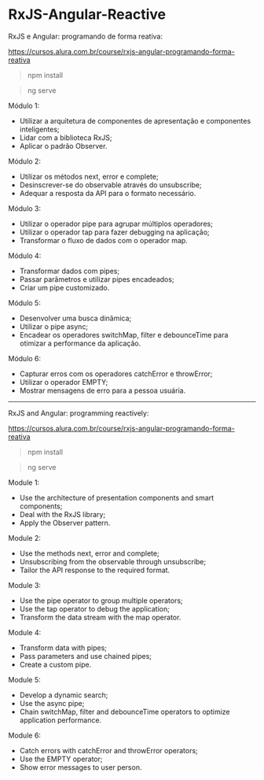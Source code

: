 # RxJS-Angular-Reactive

RxJS e Angular: programando de forma reativa:

https://cursos.alura.com.br/course/rxjs-angular-programando-forma-reativa

>npm install

>ng serve

Módulo 1:

* Utilizar a arquitetura de componentes de apresentação e componentes inteligentes;
* Lidar com a biblioteca RxJS;
* Aplicar o padrão Observer.

Módulo 2:

* Utilizar os métodos next, error e complete;
* Desinscrever-se do observable através do unsubscribe;
* Adequar a resposta da API para o formato necessário.

Módulo 3:

* Utilizar o operador pipe para agrupar múltiplos operadores;
* Utilizar o operador tap para fazer debugging na aplicação;
* Transformar o fluxo de dados com o operador map.

Módulo 4:

* Transformar dados com pipes;
* Passar parâmetros e utilizar pipes encadeados;
* Criar um pipe customizado.

Módulo 5:

* Desenvolver uma busca dinâmica;
* Utilizar o pipe async;
* Encadear os operadores switchMap, filter e debounceTime para otimizar a performance da aplicação.

Módulo 6:

* Capturar erros com os operadores catchError e throwError;
* Utilizar o operador EMPTY;
* Mostrar mensagens de erro para a pessoa usuária.

-------------------------------------------------------------------------------------------------------------------

RxJS and Angular: programming reactively:

https://cursos.alura.com.br/course/rxjs-angular-programando-forma-reativa

>npm install

>ng serve

Module 1:

* Use the architecture of presentation components and smart components;
* Deal with the RxJS library;
* Apply the Observer pattern.

Module 2:

* Use the methods next, error and complete;
* Unsubscribing from the observable through unsubscribe;
* Tailor the API response to the required format.

Module 3:

* Use the pipe operator to group multiple operators;
* Use the tap operator to debug the application;
* Transform the data stream with the map operator.

Module 4:

* Transform data with pipes;
* Pass parameters and use chained pipes;
* Create a custom pipe.

Module 5:

* Develop a dynamic search;
* Use the async pipe;
* Chain switchMap, filter and debounceTime operators to optimize application performance.

Module 6:

* Catch errors with catchError and throwError operators;
* Use the EMPTY operator;
* Show error messages to user person.

